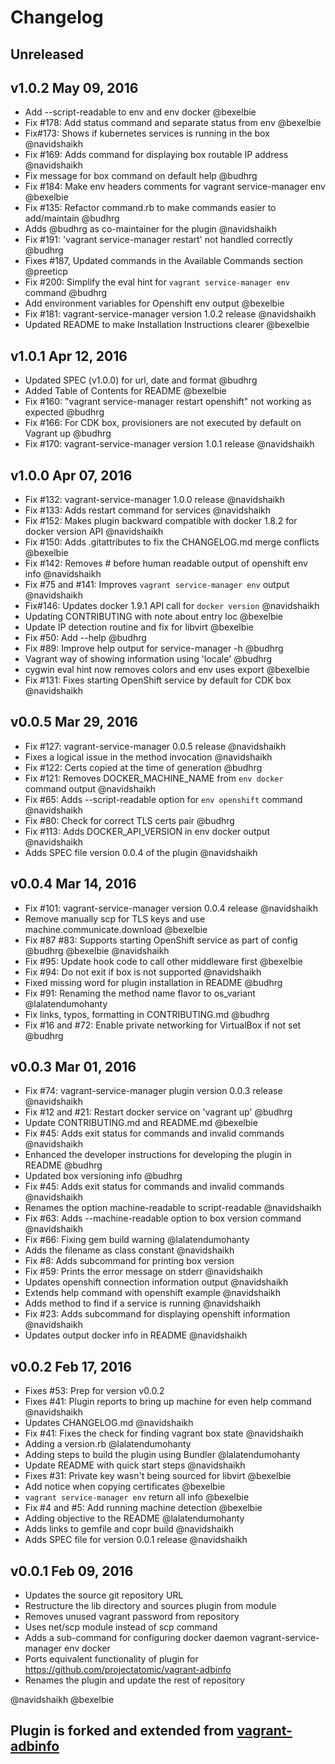 # Changelog

## Unreleased

## v1.0.2 May 09, 2016
- Add --script-readable to env and env docker @bexelbie
- Fix #178: Add status command and separate status from env @bexelbie
- Fix#173: Shows if kubernetes services is running in the box @navidshaikh
- Fix #169: Adds command for displaying box routable IP address @navidshaikh
- Fix message for box command on default help @budhrg
- Fix #184: Make env headers comments for vagrant service-manager env @bexelbie
- Fix #135: Refactor command.rb to make commands easier to add/maintain @budhrg
- Adds @budhrg as co-maintainer for the plugin @navidshaikh
- Fix #191: 'vagrant service-manager restart' not handled correctly @budhrg
- Fixes #187, Updated commands in the Available Commands section @preeticp
- Fix #200: Simplify the eval hint for `vagrant service-manager env` command @budhrg
- Add environment variables for Openshift env output @bexelbie
- Fix #181: vagrant-service-manager version 1.0.2 release @navidshaikh
- Updated README to make Installation Instructions clearer @bexelbie

## v1.0.1 Apr 12, 2016
- Updated SPEC (v1.0.0) for url, date and format @budhrg
- Added Table of Contents for README @bexelbie
- Fix #160: "vagrant service-manager restart openshift" not working as expected @budhrg
- Fix #166: For CDK box, provisioners are not executed by default on Vagrant up @budhrg
- Fix #170: vagrant-service-manager version 1.0.1 release @navidshaikh

## v1.0.0 Apr 07, 2016
- Fix #132: vagrant-service-manager 1.0.0 release @navidshaikh
- Fix #133: Adds restart command for services @navidshaikh
- Fix #152: Makes plugin backward compatible with docker 1.8.2 for docker version API @navidshaikh
- Fix #150: Adds .gitattributes to fix the CHANGELOG.md merge conflicts @bexelbie
- Fix #142: Removes # before human readable output of openshift env info @navidshaikh
- Fix #75 and #141: Improves `vagrant service-manager env` output @navidshaikh
- Fix#146: Updates docker 1.9.1 API call for `docker version` @navidshaikh
- Updating CONTRIBUTING with note about entry loc @bexelbie
- Update IP detection routine and fix for libvirt @bexelbie
- Fix #50: Add --help @budhrg
- Fix #89: Improve help output for service-manager -h @budhrg
- Vagrant way of showing information using 'locale' @budhrg
- cygwin eval hint now removes colors and env uses export @bexelbie
- Fix #131: Fixes starting OpenShift service by default for CDK box @navidshaikh

## v0.0.5 Mar 29, 2016
- Fix #127: vagrant-service-manager 0.0.5 release @navidshaikh
- Fixes a logical issue in the method invocation @navidshaikh
- Fix #122: Certs copied at the time of generation @budhrg
- Fix #121: Removes DOCKER_MACHINE_NAME from `env docker` command output @navidshaikh
- Fix #65: Adds --script-readable option for `env openshift` command @navidshaikh
- Fix #80: Check for correct TLS certs pair @budhrg
- Fix #113: Adds DOCKER_API_VERSION in env docker output @navidshaikh
- Adds SPEC file version 0.0.4 of the plugin @navidshaikh

## v0.0.4 Mar 14, 2016
- Fix #101: vagrant-service-manager version 0.0.4 release @navidshaikh
- Remove manually scp for TLS keys and use machine.communicate.download @bexelbie
- Fix #87 #83: Supports starting OpenShift service as part of config @budhrg @bexelbie @navidshaikh
- Fix #95: Update hook code to call other middleware first @bexelbie
- Fix #94: Do not exit if box is not supported @navidshaikh
- Fixed missing word for plugin installation in README @budhrg
- Fix #91: Renaming the method name flavor to os_variant @lalatendumohanty
- Fix links, typos, formatting in CONTRIBUTING.md @budhrg
- Fix #16 and #72: Enable private networking for VirtualBox if not set @budhrg

## v0.0.3 Mar 01, 2016
- Fix #74: vagrant-service-manager plugin version 0.0.3 release @navidshaikh
- Fix #12 and #21: Restart docker service on 'vagrant up' @budhrg
- Update CONTRIBUTING.md and README.md @bexelbie
- Fix #45: Adds exit status for commands and invalid commands @navidshaikh
- Enhanced the developer instructions for developing the plugin in README @budhrg
- Updated box versioning info @budhrg
- Fix #45: Adds exit status for commands and invalid commands @navidshaikh
- Renames the option machine-readable to script-readable @navidshaikh
- Fix #63: Adds --machine-readable option to box version command @navidshaikh
- Fix #66: Fixing gem build warning @lalatendumohanty
- Adds the filename as class constant @navidshaikh
- Fix #8: Adds subcommand for printing box version
- Fix #59: Prints the error message on stderr @navidshaikh
- Updates openshift connection information output @navidshaikh
- Extends help command with openshift example @navidshaikh
- Adds method to find if a service is running @navidshaikh
- Fix #23: Adds subcommand for displaying openshift information @navidshaikh
- Updates output docker info in README @navidshaikh

## v0.0.2 Feb 17, 2016
- Fixes #53: Prep for version v0.0.2
- Fixes #41: Plugin reports to bring up machine for even help command @navidshaikh
- Updates CHANGELOG.md @navidshaikh
- Fix #41: Fixes the check for finding vagrant box state @navidshaikh
- Adding a version.rb @lalatendumohanty
- Adding steps to build the plugin using Bundler @lalatendumohanty
- Update README with quick start steps @navidshaikh
- Fixes #31: Private key wasn't being sourced for libvirt @bexelbie
- Add notice when copying certificates @bexelbie
- `vagrant service-manager env` return all info @bexelbie
- Fix #4 and #5: Add running machine detection @bexelbie
- Adding objective to the README @lalatendumohanty
- Adds links to gemfile and copr build @navidshaikh
- Adds SPEC file for version 0.0.1 release @navidshaikh

## v0.0.1 Feb 09, 2016
- Updates the source git repository URL
- Restructure the lib directory and sources plugin from module
- Removes unused vagrant password from repository
- Uses net/scp module instead of scp command
- Adds a sub-command for configuring docker daemon vagrant-service-manager env docker
- Ports equivalent functionality of plugin for https://github.com/projectatomic/vagrant-adbinfo
- Renames the plugin and update the rest of repository

@navidshaikh @bexelbie

## Plugin is forked and extended from [vagrant-adbinfo](https://github.com/projectatomic/vagrant-adbinfo)
